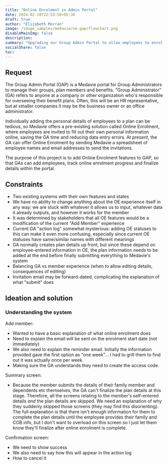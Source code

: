 ```yaml
---
title: "Online Enrolment in Admin Portal"
date: 2024-02-10T22:53:58+05:30
draft: true
author: "Elizabeth Morran"
image: /image_samples/medavie/oe-gap/flowchart.png
disableMainImg: false
description: 
summary: "Upgrading our Group Admin Portal to allow employees to enrol in their own plans."           
socialShare: false
toc: 
---
```


## Request
The Group Admin Portal (GAP) is a Medavie portal for Group Administrators to manage their groups, plan members and benefits. "Group Administrator" (GA) refers to anyone at a company or other organization who's responsible for overseeing their benefit plans. Often, this will be an HR representative, but at smaller companies it may be the business owner or an office administrator.

Individually adding the personal details of employees to a plan can be tedious, so Medavie offers a pre-existing solution called Online Enrolment, where employees are invited to fill out their own personal information online, saving the GA time and reducing data entry errors. At present, the GA can offer Online Enrolment by sending Medavie a spreadsheet of employee names and email addresses to send the invitations. 

The purpose of this project is to add Online Enrolment features to GAP, so that GAs can add employees, track online enrolment progress and finalize details within the portal.

## Constraints
* Two existing systems with their own features and states
* We have no ability to change anything about the OE experience itself in any way: we are stuck with whatever it allows us to input, whatever data it already outputs, and however it works for the member
* It was determined by stakeholders that all OE features would be a modification of the current "Add Member" experience
* Current GA "action log" somewhat mysterious: adding OE statuses to this can make it even more confusing, especially since current OE statuses have same/similar names with different meanings
* GA normally creates plan details up front, but since these depend on employee-entered information in OE, the plan information needs to be added at the end before finally submitting everything to Medavie's system
* Balancing GA vs member experience (when to allow editing details, consequences of editing)
* Invitation email may be forward-dated, complicating the explanation of what "submit" does


## Ideation and solution

### Understanding the system



Add member:
* Wanted to have a basic explanation of what online enrolment does
* Need to explain the email will be sent on the enrolment start date (not immediately)
* We also need to explain the reminder email. Initially the information provided gave the first option as "one week"... I had to grill them to find out it was actually once per week.
* Making sure the GA understands they need to create the access code.

Summary screen:
* Because the member submits the details of their family member and dependents etc themselves, the GA can't finalize the plan details at this stage. Therefore, all the screens relating to the member's self-entered details *and* the plan details are skipped. We need an explanation of why they suddenly skipped those screens (they may find this disorienting). The full explanation is that there isn't enough information for them to complete the plan details until the employee provides their family and COB info, but I don't want to overload on this screen so I just let them know they'll finalize after online enrolment is complete.

Confirmation screen:
* We need to show success
* We also need to say how this will appear in the action log
* How to cancel it